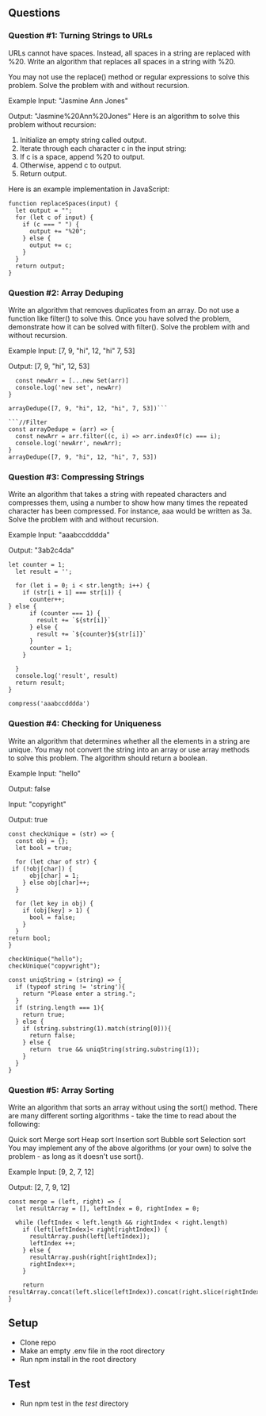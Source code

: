 ## Questions
### Question #1: Turning Strings to URLs
URLs cannot have spaces. Instead, all spaces in a string are replaced with %20. Write an algorithm that replaces all spaces in a string with %20.

You may not use the replace() method or regular expressions to solve this problem. Solve the problem with and without recursion.

Example
Input: "Jasmine Ann Jones"

Output: "Jasmine%20Ann%20Jones"
Here is an algorithm to solve this problem without recursion:

1. Initialize an empty string called output.
2. Iterate through each character c in the input string:
  1. If c is a space, append %20 to output.
  2. Otherwise, append c to output.
3. Return output.

Here is an example implementation in JavaScript:

```
function replaceSpaces(input) {
  let output = "";
  for (let c of input) {
    if (c === " ") {
      output += "%20";
    } else {
      output += c;
    }
  }
  return output;
}
```


### Question #2: Array Deduping
Write an algorithm that removes duplicates from an array. Do not use a function like filter() to solve this. Once you have solved the problem, demonstrate how it can be solved with filter(). Solve the problem with and without recursion.

Example
Input: [7, 9, "hi", 12, "hi" 7, 53]

Output: [7, 9, "hi", 12, 53]

```const arrayDedupe = (arr) => {
  const newArr = [...new Set(arr)]
  console.log('new set', newArr)
}

arrayDedupe([7, 9, "hi", 12, "hi", 7, 53])```

```//Filter
const arrayDedupe = (arr) => {
  const newArr = arr.filter((c, i) => arr.indexOf(c) === i);
  console.log('newArr', newArr);
}
arrayDedupe([7, 9, "hi", 12, "hi", 7, 53])
```



### Question #3: Compressing Strings
Write an algorithm that takes a string with repeated characters and compresses them, using a number to show how many times the repeated character has been compressed. For instance, aaa would be written as 3a. Solve the problem with and without recursion.

Example
Input: "aaabccdddda"

Output: "3ab2c4da"

```const compress = (str) => {
let counter = 1;
  let result = '';

  for (let i = 0; i < str.length; i++) {
    if (str[i + 1] === str[i]) {
      counter++;
} else {
      if (counter === 1) {
        result += `${str[i]}`
      } else {
        result += `${counter}${str[i]}`
      }
      counter = 1;
    } 

  }
  console.log('result', result)
  return result;
}

compress('aaabccdddda')
```


### Question #4: Checking for Uniqueness
Write an algorithm that determines whether all the elements in a string are unique. You may not convert the string into an array or use array methods to solve this problem. The algorithm should return a boolean.

Example
Input: "hello"

Output: false

Input: "copyright"

Output: true

```
const checkUnique = (str) => {
  const obj = {};
  let bool = true;

  for (let char of str) {
 if (!obj[char]) {
      obj[char] = 1;
    } else obj[char]++;
  }
  
  for (let key in obj) {
    if (obj[key] > 1) {
      bool = false;
    }
  }
return bool;
}

checkUnique("hello");
checkUnique("copywright");
```

```
const uniqString = (string) => {
  if (typeof string != 'string'){
    return "Please enter a string.";
  }
  if (string.length === 1){
    return true;
  } else {
    if (string.substring(1).match(string[0])){
      return false;
    } else {
      return  true && uniqString(string.substring(1));
    }
  }
}
```



### Question #5: Array Sorting
Write an algorithm that sorts an array without using the sort() method. There are many different sorting algorithms - take the time to read about the following:

Quick sort
Merge sort
Heap sort
Insertion sort
Bubble sort
Selection sort
You may implement any of the above algorithms (or your own) to solve the problem - as long as it doesn't use sort().

Example
Input: [9, 2, 7, 12]

Output: [2, 7, 9, 12]

```
const merge = (left, right) => {
  let resultArray = [], leftIndex = 0, rightIndex = 0;

  while (leftIndex < left.length && rightIndex < right.length)
    if (left[leftIndex]< right[rightIndex]) {
      resultArray.push(left[leftIndex]);
      leftIndex ++;
    } else {
      resultArray.push(right[rightIndex]);
      rightIndex++;
    }
    
    return resultArray.concat(left.slice(leftIndex)).concat(right.slice(rightIndex));
}
```


## Setup

* Clone repo
* Make an empty .env  file in the root directory
* Run npm install  in the root directory

## Test
* Run npm test in the _test_ directory
